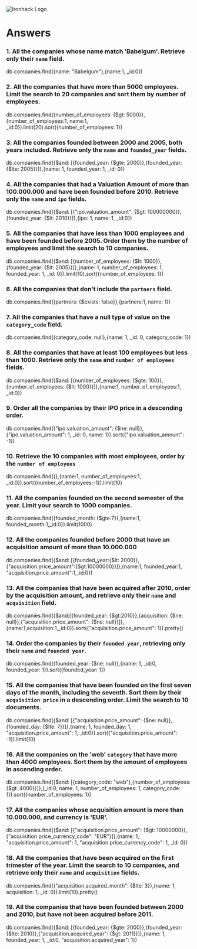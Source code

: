 ![Ironhack Logo](https://i.imgur.com/1QgrNNw.png)

# Answers

### 1. All the companies whose name match 'Babelgum'. Retrieve only their `name` field.

db.companies.find({name: "Babelgum"},{name:1, _id:0})

### 2. All the companies that have more than 5000 employees. Limit the search to 20 companies and sort them by **number of employees**.

db.companies.find({number_of_employees: {$gt: 5000}},{number_of_employees:1, name:1, _id:0}).limit(20).sort({number_of_employees: 1})

### 3. All the companies founded between 2000 and 2005, both years included. Retrieve only the `name` and `founded_year` fields.

db.companies.find({$and: [{founded_year: {$gte: 2000}},{founded_year: {$lte: 2005}}]},{name: 1, founded_year: 1, _id: 0})

### 4. All the companies that had a Valuation Amount of more than 100.000.000 and have been founded before 2010. Retrieve only the `name` and `ipo` fields.

db.companies.find({$and: [{"ipo.valuation_amount": {$gt: 100000000}},{founded_year: {$lt: 2010}}]},{ipo: 1, name: 1, _id:0})

### 5. All the companies that have less than 1000 employees and have been founded before 2005. Order them by the number of employees and limit the search to 10 companies.

db.companies.find({$and: [{number_of_employees: {$lt: 1000}},{founded_year: {$lt: 2005}}]},{name: 1, number_of_employees: 1, founded_year: 1, _id: 0}).limit(10).sort({number_of_employees: 1})

### 6. All the companies that don't include the `partners` field.

db.companies.find({partners: {$exists: false}},{partners:1, name: 1})

### 7. All the companies that have a null type of value on the `category_code` field.

db.companies.find({category_code: null},{name: 1, _id: 0, category_code: 1})

### 8. All the companies that have at least 100 employees but less than 1000. Retrieve only the `name` and `number of employees` fields.

db.companies.find({$and: [{number_of_employees: {$gte: 100}},{number_of_employees: {$lt: 1000}}]},{name:1, number_of_employees:1, _id:0})

### 9. Order all the companies by their IPO price in a descending order.

db.companies.find({"ipo.valuation_amount": {$ne: null}},{"ipo.valuation_amount": 1, _id: 0, name: 1}).sort({"ipo.valuation_amount": -1})

### 10. Retrieve the 10 companies with most employees, order by the `number of employees`

db.companies.find({},{name:1, number_of_employees:1, _id:0}).sort({number_of_employees:-1}).limit(10)

### 11. All the companies founded on the second semester of the year. Limit your search to 1000 companies.

db.companies.find({founded_month: {$gte:7}},{name:1, founded_month:1,_id:0}).limit(1000)

### 12. All the companies founded before 2000 that have an acquisition amount of more than 10.000.000

db.companies.find({$and: [{founded_year:{$lt: 2000}},{"acquisition.price_amount":{$gt:10000000}}]},{name:1, founded_year:1, "acquisition.price_amount":1,_id:0})

### 13. All the companies that have been acquired after 2010, order by the acquisition amount, and retrieve only their `name` and `acquisition` field.

 db.companies.find({$and:[{founded_year: {$gt:2010}},{acquisition: {$ne: null}},{"acquisition.price_amount": {$ne: null}}]},{name:1,acquisition:1,_id:0}).sort({"acquisition.price_amount": 1}).pretty()

### 14. Order the companies by their `founded year`, retrieving only their `name` and `founded year`.

db.companies.find({founded_year: {$ne: null}},{name: 1, _id:0, founded_year: 1}).sort({founded_year: 1})

### 15. All the companies that have been founded on the first seven days of the month, including the seventh. Sort them by their `acquisition price` in a descending order. Limit the search to 10 documents.

db.companies.find({$and: [{"acquisition.price_amount": {$ne: null}},{founded_day: {$lte: 7}}]},{name: 1, founded_day: 1, "acquisition.price_amount": 1, _id:0}).sort({"acquisition.price_amount": -1}).limit(10)

### 16. All the companies on the 'web' `category` that have more than 4000 employees. Sort them by the amount of employees in ascending order.

db.companies.find({$and: [{category_code: "web"},{number_of_employees: {$gt: 4000}}]},{_id:0, name: 1, number_of_employees: 1, category_code: 1}).sort({number_of_employees: 1})

### 17. All the companies whose acquisition amount is more than 10.000.000, and currency is 'EUR'.

db.companies.find({$and: [{"acquisition.price_amount": {$gt: 10000000}},{"acquisition.price_currency_code": "EUR"}]},{name: 1, "acquisition.price_amount": 1, "acquisition.price_currency_code": 1, _id: 0})

### 18. All the companies that have been acquired on the first trimester of the year. Limit the search to 10 companies, and retrieve only their `name` and `acquisition` fields.

db.companies.find({"acquisition.acquired_month": {$lte: 3}},{name: 1, acquisition: 1, _id: 0}).limit(10).pretty()

### 19. All the companies that have been founded between 2000 and 2010, but have not been acquired before 2011.

db.companies.find({$and: [{founded_year: {$gte: 2000}},{founded_year: {$lte: 2010}},{"acquisition.acquired_year": {$gt: 2011}}]},{name: 1, founded_year: 1, _id:0, "acquisition.acquired_year": 1})
